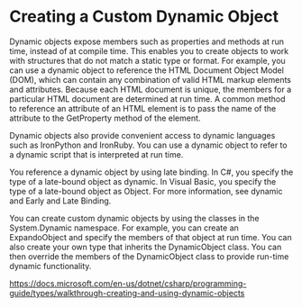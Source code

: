 # Creating a Custom Dynamic Object

Dynamic objects expose members such as properties and methods at run time, instead of at compile time. This enables you to create objects to work with structures that do not match a static type or format. For example, you can use a dynamic object to reference the HTML Document Object Model (DOM), which can contain any combination of valid HTML markup elements and attributes. Because each HTML document is unique, the members for a particular HTML document are determined at run time. A common method to reference an attribute of an HTML element is to pass the name of the attribute to the GetProperty method of the element.

Dynamic objects also provide convenient access to dynamic languages such as IronPython and IronRuby. You can use a dynamic object to refer to a dynamic script that is interpreted at run time.

You reference a dynamic object by using late binding. In C#, you specify the type of a late-bound object as dynamic. In Visual Basic, you specify the type of a late-bound object as Object. For more information, see dynamic and Early and Late Binding.

You can create custom dynamic objects by using the classes in the System.Dynamic namespace. For example, you can create an ExpandoObject and specify the members of that object at run time. You can also create your own type that inherits the DynamicObject class. You can then override the members of the DynamicObject class to provide run-time dynamic functionality.

<https://docs.microsoft.com/en-us/dotnet/csharp/programming-guide/types/walkthrough-creating-and-using-dynamic-objects>

